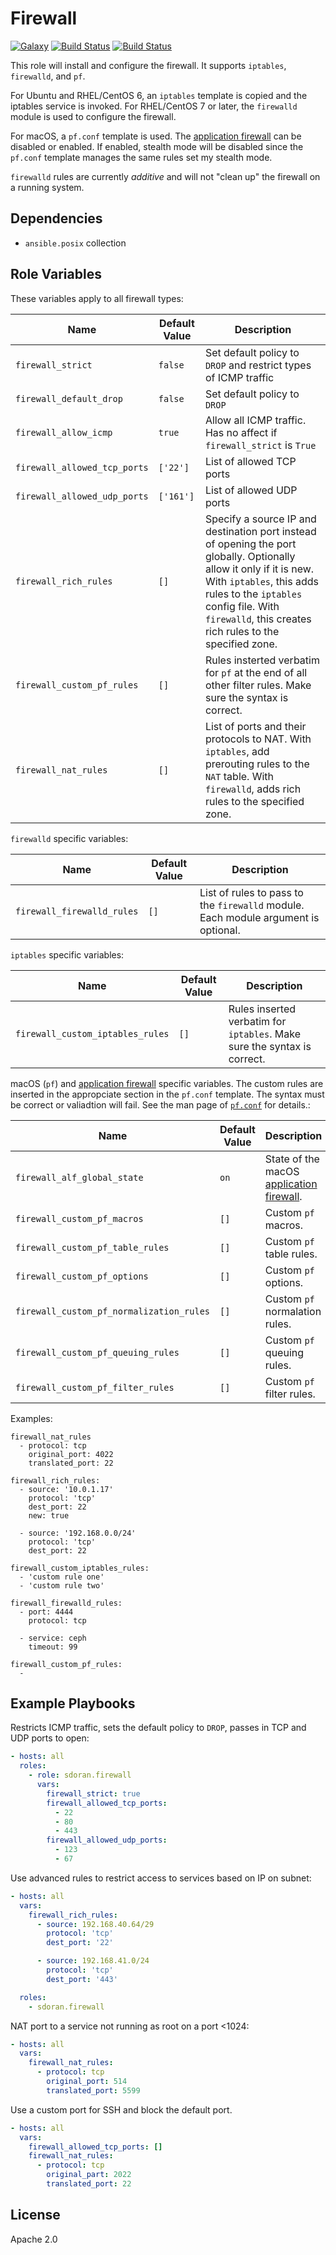 Firewall
=========
[![Galaxy](https://img.shields.io/badge/galaxy-samdoran.firewall-blue.svg?style=flat)](https://galaxy.ansible.com/samdoran/firewall)
[![Build Status](https://travis-ci.com/samdoran/ansible-role-firewall.svg?branch=main)](https://travis-ci.com/samdoran/ansible-role-firewall)
[![Build Status](https://dev.azure.com/samdoran/ansible-role-firewall/_apis/build/status/samdoran.ansible-role-firewall?branchName=master)](https://dev.azure.com/samdoran/ansible-role-firewall/_build/latest?definitionId=1&branchName=master)

This role will install and configure the firewall. It supports `iptables`, `firewalld`, and `pf`.

For Ubuntu and RHEL/CentOS 6, an `iptables` template is copied and the iptables service is invoked. For RHEL/CentOS 7 or later, the `firewalld` module is used to configure the firewall.

For macOS, a `pf.conf` template is used. The [application firewall][_alf] can be disabled or enabled. If enabled, stealth mode will be disabled since the `pf.conf` template manages the same rules set my stealth mode.

`firewalld` rules are currently _additive_ and will not "clean up" the firewall on a running system.

Dependencies
------------

- `ansible.posix` collection

Role Variables
--------------

These variables apply to all firewall types:

|   Name               | Default Value | Description                                                      |
|----------------------|---------------|------------------------------------------------------------------|
| `firewall_strict`    | `false`         | Set default policy to `DROP` and restrict types of ICMP traffic  |
| `firewall_default_drop`    | `false`  | Set default policy to `DROP`  |
| `firewall_allow_icmp` | `true` | Allow all ICMP traffic. Has no affect if `firewall_strict` is `True` |
| `firewall_allowed_tcp_ports` | `['22']` | List of allowed TCP ports |
| `firewall_allowed_udp_ports` | `['161'] `| List of allowed UDP ports |
| `firewall_rich_rules` | `[]` | Specify a source IP and destination port instead of opening the port globally. Optionally allow it only if it is new. With `iptables`, this adds rules to the `iptables` config file. With `firewalld`, this creates rich rules to the specified zone. |
| `firewall_custom_pf_rules` | `[]` | Rules insterted verbatim for `pf` at the end of all other filter rules. Make sure the syntax is correct. |
| `firewall_nat_rules` | `[]` | List of ports and their protocols to NAT. With `iptables`, add prerouting rules to the `NAT` table. With `firewalld`, adds rich rules to the specified zone. |


`firewalld` specific variables:

|   Name               | Default Value | Description                                                      |
|----------------------|---------------|------------------------------------------------------------------|
| `firewall_firewalld_rules` | `[]` | List of rules to pass to the `firewalld` module. Each module argument is optional. |

`iptables` specific variables:

|   Name               | Default Value | Description                                                      |
|----------------------|---------------|------------------------------------------------------------------|
| `firewall_custom_iptables_rules` | `[]` | Rules inserted verbatim for `iptables`. Make sure the syntax is correct. |

macOS (`pf`) and [application firewall][_alf] specific variables. The custom rules are inserted in the appropciate section in the `pf.conf` template. The syntax must be correct or valiadtion will fail. See the man page of [`pf.conf`](https://man.openbsd.org/pf.conf.5) for details.:

|   Name               | Default Value | Description                                                      |
|----------------------|---------------|------------------------------------------------------------------|
| `firewall_alf_global_state` | `on` | State of the macOS [application firewall][_alf]. |
| `firewall_custom_pf_macros` | `[]` | Custom `pf` macros. |
| `firewall_custom_pf_table_rules` | `[]` | Custom `pf` table rules. |
| `firewall_custom_pf_options` | `[]` | Custom `pf` options. |
| `firewall_custom_pf_normalization_rules` | `[]` | Custom `pf` normalation rules. |
| `firewall_custom_pf_queuing_rules` | `[]` | Custom `pf` queuing rules. |
| `firewall_custom_pf_filter_rules` | `[]` | Custom `pf` filter rules. |

Examples:

    firewall_nat_rules
      - protocol: tcp
        original_port: 4022
        translated_port: 22

    firewall_rich_rules:
      - source: '10.0.1.17'
        protocol: 'tcp'
        dest_port: 22
        new: true

      - source: '192.168.0.0/24'
        protocol: 'tcp'
        dest_port: 22

    firewall_custom_iptables_rules:
      - 'custom rule one'
      - 'custom rule two'

    firewall_firewalld_rules:
      - port: 4444
        protocol: tcp

      - service: ceph
        timeout: 99

    firewall_custom_pf_rules:
      -


Example Playbooks
----------------

Restricts ICMP traffic, sets the default policy to `DROP`, passes in TCP and UDP ports to open:

```yaml
- hosts: all
  roles:
    - role: sdoran.firewall
      vars:
        firewall_strict: true
        firewall_allowed_tcp_ports:
          - 22
          - 80
          - 443
        firewall_allowed_udp_ports:
          - 123
          - 67
```

Use advanced rules to restrict access to services based on IP on subnet:

```yaml
- hosts: all
  vars:
    firewall_rich_rules:
      - source: 192.168.40.64/29
        protocol: 'tcp'
        dest_port: '22'

      - source: 192.168.41.0/24
        protocol: 'tcp'
        dest_port: '443'

  roles:
    - sdoran.firewall
```

NAT port to a service not running as root on a port <1024:

```yaml
- hosts: all
  vars:
    firewall_nat_rules:
      - protocol: tcp
        original_port: 514
        translated_port: 5599
```

Use a custom port for SSH and block the default port.

```yaml
- hosts: all
  vars:
    firewall_allowed_tcp_ports: []
    firewall_nat_rules:
      - protocol: tcp
        original_part: 2022
        translated_port: 22
```

License
-------

Apache 2.0


[_alf]: https://support.apple.com/en-us/HT201642
